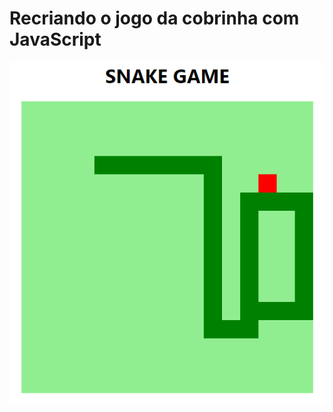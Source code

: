 # Recriando o jogo da cobrinha com JavaScript

![Alt text](/etc/snake-game-img.png?raw=true "Snake Game")
